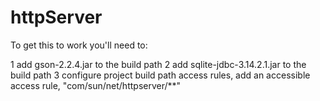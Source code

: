 # httpServer
To get this to work you'll need to:

1 add gson-2.2.4.jar to the build path
2 add sqlite-jdbc-3.14.2.1.jar to the build path
3 configure project build path access rules, add an accessible access rule, "com/sun/net/httpserver/**"
